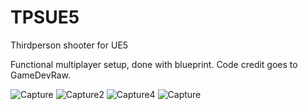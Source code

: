 # TPSUE5
 Thirdperson shooter for UE5
 
 Functional multiplayer setup, done with blueprint. Code credit goes to GameDevRaw. 


![Capture](https://user-images.githubusercontent.com/2607194/183503793-4c0afbbf-0729-4b92-8d5a-a663752ed661.PNG)
![Capture2](https://user-images.githubusercontent.com/2607194/183503813-3f65b468-b853-4d5e-80b3-e8ad99859ca2.PNG)
![Capture4](https://user-images.githubusercontent.com/2607194/183503829-daa74fac-cb8e-4664-842e-d40649b6c290.PNG)
![Capture](https://user-images.githubusercontent.com/2607194/183535176-24492303-73a1-46ef-aa1c-7bb957163f1a.PNG)
